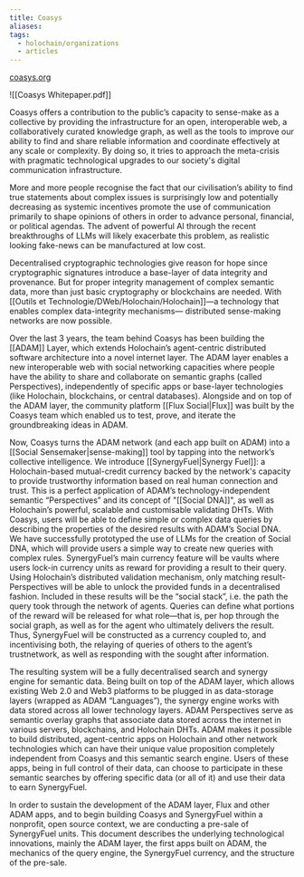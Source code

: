 ```yaml
---
title: Coasys
aliases: 
tags:
  - holochain/organizations
  - articles
---
```


[coasys.org](https://coasys.org)

![[Coasys Whitepaper.pdf]]

Coasys offers a contribution to the public’s capacity to sense-make as a
collective by providing the infrastructure for an open, interoperable web, a
collaboratively curated knowledge graph, as well as the tools to improve our
ability to find and share reliable information and coordinate effectively at any
scale or complexity. By doing so, it tries to approach the meta-crisis with
pragmatic technological upgrades to our society's digital communication
infrastructure.

More and more people recognise the fact that our civilisation’s ability to
find true statements about complex issues is surprisingly low and potentially
decreasing as systemic incentives promote the use of communication
primarily to shape opinions of others in order to advance personal, financial,
or political agendas. The advent of powerful AI through the recent
breakthroughs of LLMs will likely exacerbate this problem, as realistic looking
fake-news can be manufactured at low cost.

Decentralised cryptographic technologies give reason for hope since
cryptographic signatures introduce a base-layer of data integrity and
provenance. But for proper integrity management of complex semantic data,
more than just basic cryptography or blockchains are needed. With
[[Outils et Technologie/DWeb/Holochain/Holochain]]—a technology that enables complex data-integrity mechanisms—
distributed sense-making networks are now possible.

Over the last 3 years, the team behind Coasys has been building the
[[ADAM]] Layer, which extends Holochain’s agent-centric distributed software
architecture into a novel internet layer. The ADAM layer enables a new
interoperable web with social networking capacities where people have the
ability to share and collaborate on semantic graphs (called Perspectives),
independently of specific apps or base-layer technologies (like Holochain,
blockchains, or central databases). Alongside and on top of the ADAM layer,
the community platform [[Flux Social|Flux]] was built by the Coasys team which enabled us
to test, prove, and iterate the groundbreaking ideas in ADAM.

Now, Coasys turns the ADAM network (and each app built on ADAM) into
a [[Social Sensemaker|sense-making]] tool by tapping into the network’s collective intelligence. We
introduce [[SynergyFuel|Synergy Fuel]]: a Holochain-based mutual-credit currency backed by
the network's capacity to provide trustworthy information based on real
human connection and trust. This is a perfect application of ADAM’s
technology-independent semantic “Perspectives” and its concept of "[[Social DNA]]", as well as Holochain’s powerful, scalable and customisable validating
DHTs. With Coasys, users will be able to define simple or complex data
queries by describing the properties of the desired results with ADAM’s
Social DNA. We have successfully prototyped the use of LLMs for the
creation of Social DNA, which will provide users a simple way to create new
queries with complex rules. SynergyFuel’s main currency feature will be
vaults where users lock-in currency units as reward for providing a result to
their query. Using Holochain’s distributed validation mechanism, only
matching result-Perspectives will be able to unlock the provided funds in a
decentralised fashion. Included in these results will be the “social stack”, i.e.
the path the query took through the network of agents. Queries can define
what portions of the reward will be released for what role—that is, per hop
through the social graph, as well as for the agent who ultimately delivers the
result. Thus, SynergyFuel will be constructed as a currency coupled to, and
incentivising both, the relaying of queries of others to the agent’s trustnetwork, as well as responding with the sought after information.

The resulting system will be a fully decentralised search and synergy
engine for semantic data. Being built on top of the ADAM layer, which allows
existing Web 2.0 and Web3 platforms to be plugged in as data-storage layers
(wrapped as ADAM “Languages”), the synergy engine works with data stored
across all lower technology layers. ADAM Perspectives serve as semantic
overlay graphs that associate data stored across the internet in various
servers, blockchains, and Holochain DHTs. ADAM makes it possible to build
distributed, agent-centric apps on Holochain and other network technologies
which can have their unique value proposition completely independent from
Coasys and this semantic search engine. Users of these apps, being in full
control of their data, can choose to participate in these semantic searches by
offering specific data (or all of it) and use their data to earn SynergyFuel.

In order to sustain the development of the ADAM layer, Flux and other
ADAM apps, and to begin building Coasys and SynergyFuel within a nonprofit, open source context, we are conducting a pre-sale of SynergyFuel units. This document describes the underlying technological innovations, mainly the ADAM layer, the first apps built on ADAM, the mechanics of the query engine, the SynergyFuel currency, and the structure of the pre-sale.
